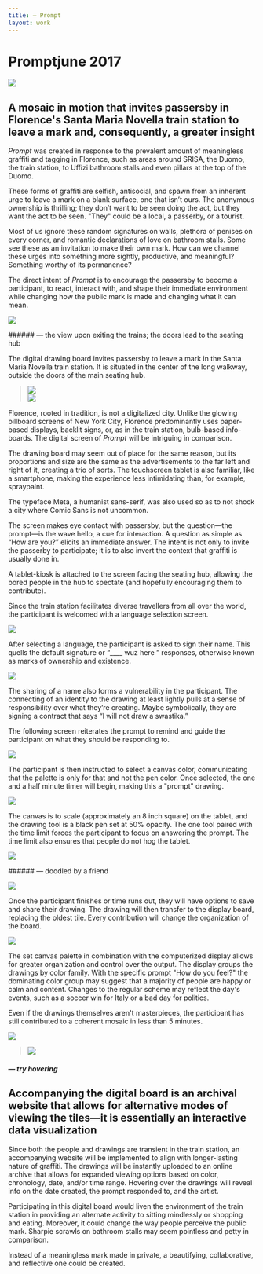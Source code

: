 ```yaml
---
title: — Prompt
layout: work
---
```


# <span id="title">Prompt</span><span id="date">june 2017</span>

<p class="fill"><img src="../images/prompt/p01.jpg"></p>

## A mosaic in motion that invites passersby in Florence's Santa Maria Novella train station to leave a mark and, consequently, a greater insight

*Prompt* was created in response to the prevalent amount of meaningless graffiti and tagging in Florence, such as areas around SRISA, the Duomo, the train station, to Uffizi bathroom stalls and even pillars at the top of the Duomo.

These forms of graffiti are selfish, antisocial, and spawn from an inherent urge to leave a mark on a blank surface, one that isn’t ours. The anonymous ownership is thrilling; they don’t want to be seen doing the act, but they want the act to be seen. "They" could be a local, a passerby, or a tourist.

Most of us ignore these random signatures on walls, plethora of penises on every corner, and romantic declarations of love on bathroom stalls. Some see these as an invitation to make their own mark. How can we channel these urges into something more sightly, productive, and meaningful? Something worthy of its permanence?

The direct intent of *Prompt* is to encourage the passersby to become a participant, to react, interact with, and shape their immediate environment while changing how the public mark is made and changing what it can mean.

<p class="fill"><img src="../images/prompt/p01.gif"></p>
###### &mdash; the view upon exiting the trains; the doors lead to the seating hub

The digital drawing board invites passersby to leave a mark in the Santa Maria Novella train station. It is situated in the center of the long walkway, outside the doors of the main seating hub.

>![](../images/prompt/p03.jpg)  
![](../images/prompt/p04.jpg)

Florence, rooted in tradition, is not a digitalized city. Unlike the glowing billboard screens of New York City, Florence predominantly uses paper-based displays, backlit signs, or, as in the train station, bulb-based info-boards. The digital screen of *Prompt* will be intriguing in comparison.

The drawing board may seem out of place for the same reason, but its proportions and size are the same as the advertisements to the far left and right of it, creating a trio of sorts. The touchscreen tablet is also familiar, like a smartphone, making the experience less intimidating than, for example, spraypaint.

The typeface Meta, a humanist sans-serif, was also used so as to not shock a city where Comic Sans is not uncommon.

The screen makes eye contact with passersby, but the question&mdash;the prompt&mdash;is the wave hello, a cue for interaction. A question as simple as &#8220;How are you?&#8221; elicits an immediate answer. The intent is not only to invite the passerby to participate; it is to also invert the context that graffiti is usually done in.

A tablet-kiosk is attached to the screen facing the seating hub, allowing the bored people in the hub to spectate (and hopefully encouraging them to contribute).

Since the train station facilitates diverse travellers from all over the world, the participant is welcomed with a language selection screen.

<p class="fill"><img src="../images/prompt/p05.jpg"></p>

After selecting a language, the participant is asked to sign their name. This quells the default signature or  &#8220;____ wuz here &#8221; responses, otherwise known as marks of ownership and existence.

<p class="fill"><img src="../images/prompt/p06.jpg"></p>

The sharing of a name also forms a vulnerability in the participant. The connecting of an identity to the drawing at least lightly pulls at a sense of responsibility over what they’re creating. Maybe symbolically, they are signing a contract that says &#8220;I will not draw a swastika.&#8221;

The following screen reiterates the prompt to remind and guide the participant on what they should be responding to.

<p class="fill"><img src="../images/prompt/p07.jpg"></p>

The participant is then instructed to select a canvas color, communicating that the palette is only for that and not the pen color. Once selected, the one and a half minute timer will begin, making this a "prompt" drawing.

<p class="fill"><img src="../images/prompt/p08.jpg"></p>

The canvas is to scale (approximately an 8 inch square) on the tablet, and the drawing tool is a black pen set at 50% opacity. The one tool paired with the time limit forces the participant to focus on answering the prompt. The time limit also ensures that people do not hog the tablet.

<p class="fill"><img src="../images/prompt/p09.jpg"></p>
###### &mdash; doodled by a friend

<p class="fill"><img src="../images/prompt/p10.jpg"></p>

Once the participant finishes or time runs out, they will have options to save and share their drawing. The drawing will then transfer to the display board, replacing the oldest tile. Every contribution will change the organization of the board.

<p class="fill"><img src="../images/prompt/p01.gif"></p>

The set canvas palette in combination with the computerized display allows for greater organization and control over the output. The display groups the drawings by color family. With the specific prompt "How do you feel?" the dominating color group may suggest that a majority of people are happy or calm and content. Changes to the regular scheme may reflect the day's events, such as a soccer win for Italy or a bad day for politics.

Even if the drawings themselves aren't masterpieces, the participant has still contributed to a coherent mosaic in less than 5 minutes.

<p class="fill"><img src="../images/prompt/p12.jpg"></p>

><img src="../images/prompt/p13.jpg" id="card">   
##### &mdash; *try hovering*

## Accompanying the digital board is an archival website that allows for alternative modes of viewing the tiles&mdash;it is essentially an interactive data visualization

Since both the people and drawings are transient in the train station, an accompanying website will be implemented to align with longer-lasting nature of graffiti. The drawings will be instantly uploaded to an online archive that allows for expanded viewing options based on color, chronology, date, and/or time range. Hovering over the drawings will reveal info on the date created, the prompt responded to, and the artist.

Participating in this digital board would liven the environment of the train station in providing an alternate activity to sitting mindlessly or shopping and eating. Moreover, it could change the way people perceive the public mark. Sharpie scrawls on bathroom stalls may seem pointless and petty in comparison.

Instead of a meaningless mark made in private, a beautifying, collaborative, and reflective one could be created.




